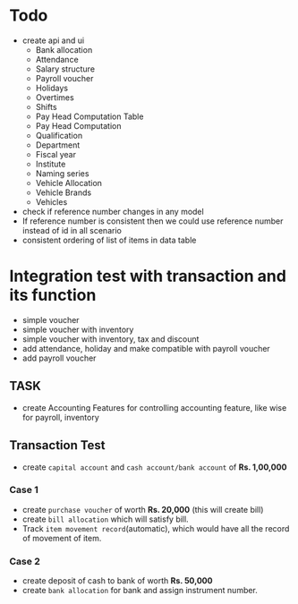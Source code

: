 # Todo

- create api and ui
    - Bank allocation
    - Attendance
    - Salary structure
    - Payroll voucher
    - Holidays
    - Overtimes
    - Shifts
    - Pay Head Computation Table
    - Pay Head Computation
    - Qualification
    - Department
    - Fiscal year
    - Institute
    - Naming series
    - Vehicle Allocation
    - Vehicle Brands
    - Vehicles
- check if reference number changes in any model
- If reference number is consistent then we could use reference number instead of id in all scenario
- consistent ordering of list of items in data table

# Integration test with transaction and its function
- simple voucher
- simple voucher with inventory
- simple voucher with inventory, tax and discount
- add attendance, holiday and make compatible with payroll voucher
- add payroll voucher

## TASK
- create Accounting Features for controlling accounting feature, like wise for payroll, inventory


## Transaction Test
- create `capital account` and `cash account/bank account` of **Rs. 1,00,000**

### Case 1
- create `purchase voucher` of worth **Rs. 20,000** (this will create bill)
- create `bill allocation` which will satisfy bill.
- Track `item movement record`(automatic), which would have all the record of movement of item.

### Case 2
- create deposit of cash to bank of worth **Rs. 50,000**
- create `bank allocation` for bank and assign instrument number.
